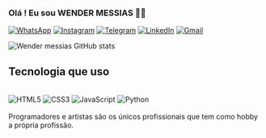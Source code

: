 ### Olá ! Eu sou WENDER MESSIAS 🤙🏻

[![WhatsApp](https://img.shields.io/badge/WhatsApp-25D366?style=for-the-badge&logo=whatsapp&logoColor=white)](https://wa.me/553498307474)
[![Instagram](https://img.shields.io/badge/Instagram-E4405F?style=for-the-badge&logo=instagram&logoColor=white)](https://www.instagram.com/wender_messias2/)
[![Telegram](https://img.shields.io/badge/Telegram-2CA5E0?style=for-the-badge&logo=telegram&logoColor=white)](https://t.me/wender_messias)
[![LinkedIn](https://img.shields.io/badge/LinkedIn-0077B5?style=for-the-badge&logo=linkedin&logoColor=white)](https://www.linkedin.com/in/wender-messias-jose-da-silva/)
<a href="mailto:wendermessias2000@gmail.com?body=Olá,%20tudo%20bem?%20Vi%20seu%20e-mail%20e%20resolvi%20entrar%20em%20contato.">
  <img src="https://img.shields.io/badge/Gmail-D14836?style=for-the-badge&logo=gmail&logoColor=white" alt="Gmail">
</a>


![Wender messias GitHub stats](https://github-readme-stats.vercel.app/api?username=wendermessias&show_icons=true&theme=tokyonight)


<!-- [![Top Langs](https://github-readme-stats.vercel.app/api/top-langs/?username=wendermessias&layout=donut)](https://github.com/wendermessias) -->
## Tecnologia que uso
<div stale="display: inline_block"><br>
  <img alt="HTML5" src="https://img.shields.io/badge/HTML5-E34F26?style=for-the-badge&logo=html5&logoColor=white">
  <img alt="CSS3" src="https://img.shields.io/badge/CSS3-1572B6?style=for-the-badge&logo=css3&logoColor=white">
  <img alt="JavaScript" src="https://img.shields.io/badge/JavaScript-F7DF1E?style=for-the-badge&logo=javascript&logoColor=black">
  <img alt="Python" src="https://img.shields.io/badge/Python-3776AB?style=for-the-badge&logo=python&logoColor=white">
</div><br>
Programadores e artistas são os únicos profissionais que tem como hobby a própria profissão.
